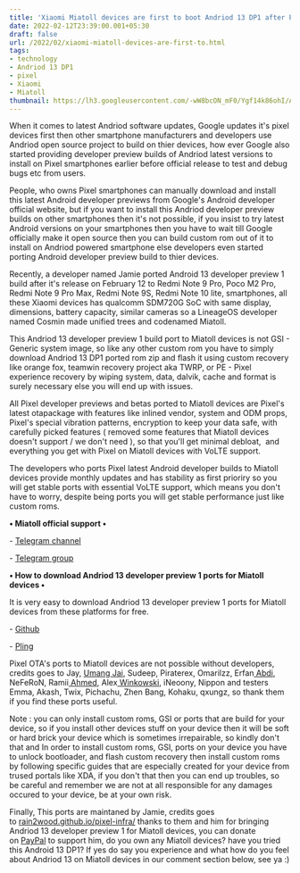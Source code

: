 ```yaml
---
title: 'Xiaomi Miatoll devices are first to boot Andriod 13 DP1 after Pixel.'
date: 2022-02-12T23:39:00.001+05:30
draft: false
url: /2022/02/xiaomi-miatoll-devices-are-first-to.html
tags: 
- technology
- Andriod 13 DP1
- pixel
- Xiaomi
- Miatoll
thumbnail: https://lh3.googleusercontent.com/-wW8bcON_mF0/Ygf14k86ohI/AAAAAAAAJG4/922Nt1gkPJQbW-Wet-zrv9ISAvxg_SpigCNcBGAsYHQ/s1600/1644688846206727-0.png
---
```


  

  

  

When it comes to latest Andriod software updates, Google updates it's pixel devices first then other smartphone manufacturers and developers use Andriod open source project to build on thier devices, how ever Google also started providing developer preview builds of Andriod latest versions to install on Pixel smartphones earlier before official release to test and debug bugs etc from users.

  

People, who owns Pixel smartphones can manually download and install this latest Android developer previews from Google's Android developer official website, but if you want to install this Andriod developer preview builds on other smartphones then it's not possible, if you insist to try latest Android versions on your smartphones then you have to wait till Google officially make it open source then you can build custom rom out of it to install on Andriod powered smartphone else developers even started porting Android developer preview build to thier devices.

  

Recently, a developer named Jamie ported Android 13 developer preview 1 build after it's release on February 12 to Redmi Note 9 Pro, Poco M2 Pro, Redmi Note 9 Pro Max, Redmi Note 9S, Redmi Note 10 lite, smartphones, all these Xiaomi devices has qualcomm SDM720G SoC with same display, dimensions, battery capacity, similar cameras so a LineageOS developer named Cosmin made unified trees and codenamed Miatoll.

  

This Andriod 13 developer preview 1 build port to Miatoll devices is not GSI - Generic system image, so like any other custom rom you have to simply download Andriod 13 DP1 ported rom zip and flash it using custom recovery like orange fox, teamwin recovery project aka TWRP, or PE - Pixel experience recovery by wiping system, data, dalvik, cache and format is surely necessary else you will end up with issues.

  

All Pixel developer previews and betas ported to Miatoll devices are Pixel's latest otapackage with features like inlined vendor, system and ODM props, Pixel's special vibration patterns, encryption to keep your data safe, with carefully picked features ( removed some features that Miatoll devices doesn't support / we don't need ), so that you'll get minimal debloat,  and everything you get with Pixel on Miatoll devices with VoLTE support.

  

The developers who ports Pixel latest Android developer builds to Miatoll devices provide monthly updates and has stability as first prioriry so you will get stable ports with essential VoLTE support, which means you don't have to worry, despite being ports you will get stable performance just like custom roms.

  

**• Miatoll official support •**

\- [Telegram channel](https://t.me/miatoll)

\- [Telegram group](https://t.me/MiatollOfficial)

  

**• How to download Andriod 13 developer preview 1 ports for Miatoll devices •**

It is very easy to download Andriod 13 developer preview 1 ports for Miatoll devices from these platforms for free.

  

\- [Github](https://rain2wood.github.io/pixel-infra/docs/notes/miatoll/latest)

\- [Pling](https://www.pling.com/p/1512845/)

  

Pixel OTA's ports to Miatoll devices are not possible without developers, credits goes to Jay, [Umang Jai](https://t.me/umang_jain), Sudeep, Piraterex, Omarilzz, Erfan[ Abdi](https://t.me/erfanoabdi), NeFeRoN, Ramii[ Ahmed](https://t.me/ramisky), Alex[ Winkowski](https://t.me/dereference), iNeoony, Nippon and testers Emma, Akash, Twix, Pichachu, Zhen Bang, Kohaku, qxungz, so thank them if you find these ports useful.

  

Note : you can only install custom roms, GSI or ports that are build for your device, so if you install other devices stuff on your device then it will be soft or hard brick your device which is sometimes irrepairable, so kindly don't that and In order to install custom roms, GSI, ports on your device you have to unlock bootloader, and flash custom recovery then install custom roms by following specific guides that are especially created for your device from trused portals like XDA, if you don't that then you can end up troubles, so be careful and remember we are not at all responsible for any damages occured to your device, be at your own risk.

  

Finally, This ports are maintaned by Jamie, credits goes to [rain2wood.github.io/pixel-infra/](https://www.rain2wood.github.io/pixel-infra/) thanks to them and him for bringing Andriod 13 developer preview 1 for Miatoll devices, you can donate on [PayPal](https://paypal.me/JamieHoSzeYui/) to support him, do you own any Miatoll devices? have you tried this Android 13 DP1? If yes do say you experience and what how do you feel about Andriod 13 on Miatoll devices in our comment section below, see ya :)